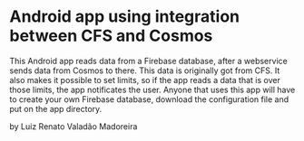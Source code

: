 # Android app using integration between CFS and Cosmos
This Android app reads data from a Firebase database, after a webservice sends data from Cosmos to there. This data is originally got from CFS.
It also makes it possible to set limits, so if the app reads a data that is over those limits, the app notificates the user.
Anyone that uses this app will have to create your own Firebase database, download the configuration file and put on the app directory.

by Luiz Renato Valadão Madoreira
